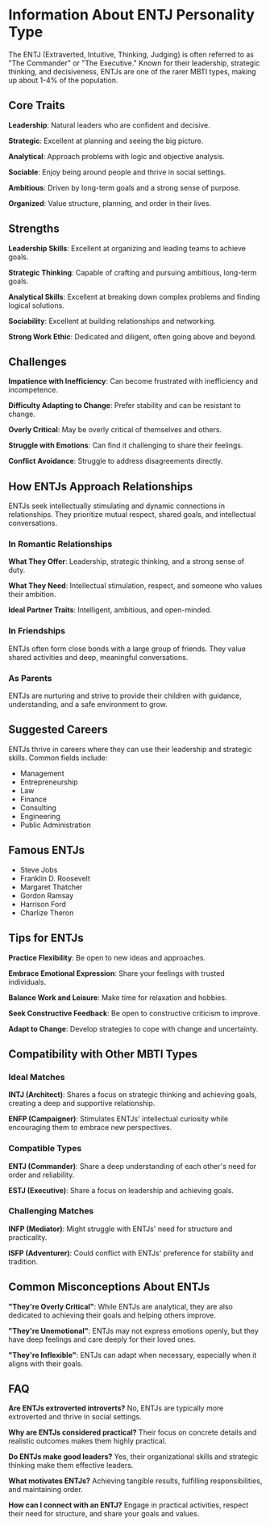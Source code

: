 # Information About ENTJ Personality Type

The ENTJ (Extraverted, Intuitive, Thinking, Judging) is often referred to as "The Commander" or "The Executive." Known for their leadership, strategic thinking, and decisiveness, ENTJs are one of the rarer MBTI types, making up about 1-4% of the population.

## Core Traits

**Leadership**: Natural leaders who are confident and decisive.

**Strategic**: Excellent at planning and seeing the big picture.

**Analytical**: Approach problems with logic and objective analysis.

**Sociable**: Enjoy being around people and thrive in social settings.

**Ambitious**: Driven by long-term goals and a strong sense of purpose.

**Organized**: Value structure, planning, and order in their lives.

## Strengths

**Leadership Skills**: Excellent at organizing and leading teams to achieve goals.

**Strategic Thinking**: Capable of crafting and pursuing ambitious, long-term goals.

**Analytical Skills**: Excellent at breaking down complex problems and finding logical solutions.

**Sociability**: Excellent at building relationships and networking.

**Strong Work Ethic**: Dedicated and diligent, often going above and beyond.

## Challenges

**Impatience with Inefficiency**: Can become frustrated with inefficiency and incompetence.

**Difficulty Adapting to Change**: Prefer stability and can be resistant to change.

**Overly Critical**: May be overly critical of themselves and others.

**Struggle with Emotions**: Can find it challenging to share their feelings.

**Conflict Avoidance**: Struggle to address disagreements directly.

## How ENTJs Approach Relationships

ENTJs seek intellectually stimulating and dynamic connections in relationships. They prioritize mutual respect, shared goals, and intellectual conversations.

### In Romantic Relationships

**What They Offer**: Leadership, strategic thinking, and a strong sense of duty.

**What They Need**: Intellectual stimulation, respect, and someone who values their ambition.

**Ideal Partner Traits**: Intelligent, ambitious, and open-minded.

### In Friendships

ENTJs often form close bonds with a large group of friends. They value shared activities and deep, meaningful conversations.

### As Parents

ENTJs are nurturing and strive to provide their children with guidance, understanding, and a safe environment to grow.

## Suggested Careers

ENTJs thrive in careers where they can use their leadership and strategic skills. Common fields include:

- Management
- Entrepreneurship
- Law
- Finance
- Consulting
- Engineering
- Public Administration

## Famous ENTJs

- Steve Jobs
- Franklin D. Roosevelt
- Margaret Thatcher
- Gordon Ramsay
- Harrison Ford
- Charlize Theron

## Tips for ENTJs

**Practice Flexibility**: Be open to new ideas and approaches.

**Embrace Emotional Expression**: Share your feelings with trusted individuals.

**Balance Work and Leisure**: Make time for relaxation and hobbies.

**Seek Constructive Feedback**: Be open to constructive criticism to improve.

**Adapt to Change**: Develop strategies to cope with change and uncertainty.

## Compatibility with Other MBTI Types

### Ideal Matches

**INTJ (Architect)**: Shares a focus on strategic thinking and achieving goals, creating a deep and supportive relationship.

**ENFP (Campaigner)**: Stimulates ENTJs' intellectual curiosity while encouraging them to embrace new perspectives.

### Compatible Types

**ENTJ (Commander)**: Share a deep understanding of each other's need for order and reliability.

**ESTJ (Executive)**: Share a focus on leadership and achieving goals.

### Challenging Matches

**INFP (Mediator)**: Might struggle with ENTJs' need for structure and practicality.

**ISFP (Adventurer)**: Could conflict with ENTJs' preference for stability and tradition.

## Common Misconceptions About ENTJs

**"They're Overly Critical"**: While ENTJs are analytical, they are also dedicated to achieving their goals and helping others improve.

**"They're Unemotional"**: ENTJs may not express emotions openly, but they have deep feelings and care deeply for their loved ones.

**"They're Inflexible"**: ENTJs can adapt when necessary, especially when it aligns with their goals.

## FAQ

**Are ENTJs extroverted introverts?**
No, ENTJs are typically more extroverted and thrive in social settings.

**Why are ENTJs considered practical?**
Their focus on concrete details and realistic outcomes makes them highly practical.

**Do ENTJs make good leaders?**
Yes, their organizational skills and strategic thinking make them effective leaders.

**What motivates ENTJs?**
Achieving tangible results, fulfilling responsibilities, and maintaining order.

**How can I connect with an ENTJ?**
Engage in practical activities, respect their need for structure, and share your goals and values.
